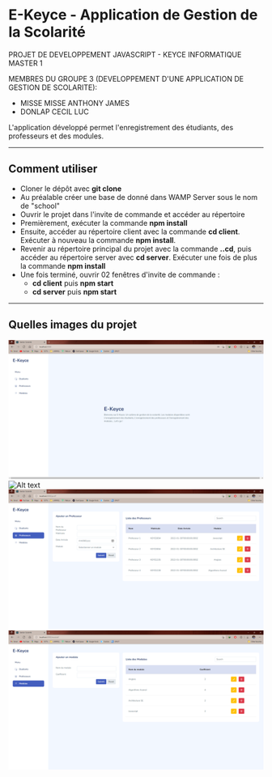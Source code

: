 # E-Keyce - Application de Gestion de la Scolarité

PROJET DE DEVELOPPEMENT JAVASCRIPT - KEYCE INFORMATIQUE
MASTER 1

MEMBRES DU GROUPE 3 (DEVELOPPEMENT D'UNE APPLICATION DE GESTION DE SCOLARITE):
- MISSE MISSE ANTHONY JAMES
- DONLAP CECIL LUC

L'application développé permet l'enregistrement des étudiants, des professeurs et des modules.

- - - - -

## Comment utiliser

- Cloner le dépôt avec __git clone__
- Au préalable créer une base de donné dans WAMP Server sous le nom de "school"
- Ouvrir le projet dans l'invite de commande et accéder au répertoire
- Premièrement, exécuter la commande __npm install__
- Ensuite, accéder au répertoire client avec la commande __cd client__.
  Exécuter à nouveau la commande __npm install__.
- Revenir au répertoire principal du projet avec la commande __..cd__, puis accéder au répertoire server avec __cd server__.
  Exécuter une fois de plus la commande __npm install__
- Une fois terminé, ouvrir 02 fenêtres d'invite de commande :
  * __cd client__ puis __npm start__
  * __cd server__ puis __npm start__

- - - - -

## Quelles images du projet

![Alt text](/home.png?raw=true "Page d'Accueil")
![Alt text](/etudiantspng?raw=true "Interface des Etudiants")
![Alt text](/professeur.png?raw=true "Interface des Professeurs")
![Alt text](/modules.png?raw=true "Interface des Modules")
